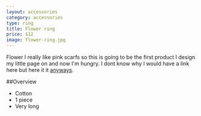 ```yaml
---
layout: accessories
category: accessories
type: ring
title: Flower ring
price: $12
image: flower-ring.jpg
---
```


Flower I really like pink scarfs so this is going to be the first product I design my little page on and now I'm hungry. I dont know why I would have a link here but here it it [anyways](http://en.wikipedia.org/wiki/anyways).

##Overview

- Cotton
- 1 piece 
- Very long